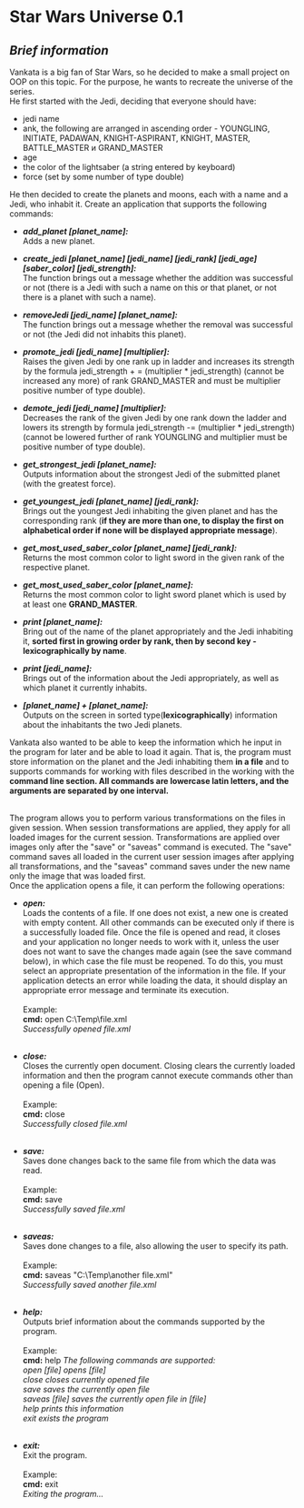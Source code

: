 # Star Wars Universe 0.1

## *Brief information*

Vankata is a big fan of Star Wars, so he decided to make a small project on OOP on this topic.
For the purpose, he wants to recreate the universe of the series.<br/>
He first started with the Jedi, deciding that everyone should have: 
- jedi name
- ank, the following are arranged in ascending order - YOUNGLING,
INITIATE, PADAWAN, KNIGHT-ASPIRANT, KNIGHT, MASTER, BATTLE_MASTER и GRAND_MASTER
- age
- the color of the lightsaber (a string entered by keyboard) 
- force (set by some number of type double)<br/> 

He then decided to create the planets and moons, each with a name and a Jedi, who inhabit it.
Create an application that supports the following commands:<br/> 

 - **_add_planet [planet_name]:_**<br/>
Adds a new planet.<br/>

- **_create_jedi [planet_name] [jedi_name] [jedi_rank] [jedi_age] [saber_color] [jedi_strength]:_**<br/>
The function brings out a message whether the addition was successful or not
(there is a Jedi with such a name on this or that planet, or not there is a planet with such a name).<br/>

- **_removeJedi [jedi_name] [planet_name]:_**<br/>
The function brings out a message whether the removal was successful or not (the Jedi did not inhabits this planet).<br/> 

- **_promote_jedi [jedi_name] [multiplier]:_**<br/>
Raises the given Jedi by one rank up in ladder and increases its strength by the formula
jedi_strength + = (multiplier * jedi_strength) (cannot be increased any more)
of rank GRAND_MASTER and must be multiplier positive number of type double).<br/> 

- **_demote_jedi [jedi_name] [multiplier]:_**<br/>
Decreases the rank of the given Jedi by one rank down the ladder and lowers its strength by
formula jedi_strength -= (multiplier * jedi_strength) (cannot be lowered further
of rank YOUNGLING and multiplier must be positive number of type double).<br/>

- **_get_strongest_jedi [planet_name]:_**<br/>
Outputs information about the strongest Jedi of the submitted planet (with the greatest force).<br/> 

- **_get_youngest_jedi [planet_name] [jedi_rank]:_**<br/>
Brings out the youngest Jedi inhabiting the given planet and has the corresponding rank
(**if they are more than one, to display the first on alphabetical order if none will be displayed appropriate message**).<br/> 

- **_get_most_used_saber_color [planet_name] [jedi_rank]:_**<br/>
Returns the most common color to light sword in the given rank of the respective planet.<br/> 

- **_get_most_used_saber_color [planet_name]:_**<br/>
Returns the most common color to light sword planet which is used by at least one **GRAND_MASTER**.<br/>

- **_print [planet_name]:_**<br/>
Bring out of the name of the planet appropriately and the Jedi inhabiting it, **sorted first in 
growing order by rank, then by second key - lexicographically by name**.<br/>

- **_print [jedi_name]:_**<br/>
Brings out of the information about the Jedi appropriately, as well as which planet it currently inhabits.<br/>

- **_[planet_name] + [planet_name]:_**<br/>
Outputs on the screen in sorted type(**lexicographically**) information about the inhabitants the two Jedi planets.<br/> 

Vankata also wanted to be able to keep the information which he input 
in the program for later and be able to load it again.
That is, the program must store information on the planet and the Jedi inhabiting 
them **in a file** and to supports commands for working with files described in the
working with the **command line section. All commands are lowercase latin letters,
and the arguments are separated by one interval.**<br/><br/> 

The program allows you to perform various transformations on the files in given session.
When session transformations are applied, they apply for all loaded images for the current session.
Transformations are applied over images only after the "save" or "saveas" command is executed.
The "save" command saves all loaded in the current user session images after applying 
all transformations, and the "saveas" command saves under the new name only the image that was loaded first.<br/>
Once the application opens a file, it can perform the following operations:

- **_open:_**<br/> 
Loads the contents of a file. If one does not exist, a new one is created with empty content. 
All other commands can be executed only if there is a successfully loaded file. Once the file is 
opened and read, it closes and your application no longer needs to work with it, unless the user does 
not want to save the changes made again (see the save command below), in which case the file must be reopened. 
To do this, you must select an appropriate presentation of the information in the file. If your application 
detects an error while loading the data, it should display an appropriate error message and terminate its execution.<br/><br/>
Example:<br/>
**cmd:** open C:\Temp\file.xml<br/>
*Successfully opened file.xml*<br/><br/>

- **_close:_**<br/>
Closes the currently open document. Closing clears the currently loaded
information and then the program cannot execute commands other than opening a file (Open).<br/><br/>
Example:<br/>
**cmd:** close<br/>
*Successfully closed file.xml*<br/><br/>

- **_save:_**<br/> 
Saves done changes back to the same file from which the data was read.<br/><br/>
Example:<br/>
**cmd:** save<br/>
*Successfully saved file.xml*<br/><br/>

- **_saveas:_**<br/>
Saves done changes to a file, also allowing the user to specify its path.<br/><br/>
Example:<br/>
**cmd:** saveas "C:\Temp\another file.xml"<br/>
*Successfully saved another file.xml*<br/><br/>

- **_help:_**<br/>
Outputs brief information about the commands supported by the program.<br/><br/>
Example:<br/>
**cmd:** help
*The following commands are supported:<br/>
open [file] opens [file]<br/>
close closes currently opened file<br/>
save saves the currently open file<br/>
saveas [file] saves the currently open file in [file]<br/>
help prints this information<br/>
exit exists the program*<br/><br/>

- **_exit:_**<br/> 
Exit the program.<br/><br/>
Example:<br/>
**cmd:** exit<br/>
*Exiting the program...*<br/><br/>
